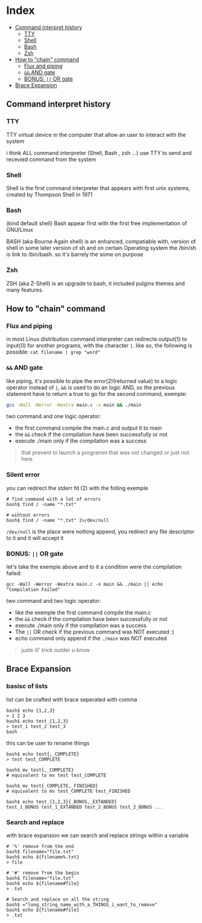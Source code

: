 # Index

- [Command interpret history](./README.md#command-interpret-history)
  - [TTY](./README.md#TTY)
  - [Shell](./README.md#Shell)
  - [Bash](./README.md#Bash)
  - [Zsh](./README.md#Zsh)
- [How to "chain" command](./README.md#how-to-"chain"-command)
  - [Flux and piping](./README.md#flux-and-piping)
  - [`&&` AND gate](./README.md#and-gate)
  - [BONUS: `||` OR gate](./README.md#bonus--or-gate)
- [Brace Expansion](./README.md#)

## Command interpret history

### TTY
TTY virtual device in the computer that allow an user to interact with the system

i think ALL command interpreter (Shell, Bash , zsh ...) use TTY to send and recevied command from the system

### Shell
Shell is the first command interpreter that appears with first unix systems, created by Thompson Shell in 1971

### Bash
(kind default shell)
Bash appear first with the first free implementation of GNU/Linux

BASH (aka Bourne Again shell) is an enhanced, compatiable with, version of shell
in some later version of sh and on certain Operating system the /bin/sh is link to /bin/bash.
so it's barrely the some on purpose

### Zsh
ZSH (aka Z-Shell) is an upgrade to bash, it included pulgins themes and many features.


## How to "chain" command

### Flux and piping
in most Linux distribution command interpreter can redirecte output(1) to input(0) for another programs, with the character `|`.
like so, the following is possible:
`cat filename | grep "word"`

### `&&` AND gate

like piping, it's possible to pipe the error(2)(returned value) to a logic
operator instead of `|`, `&&` is used to do an logic AND, so the previous
statement have to return a true to go for the second command, exemple:

```bash
gcc -Wall -Werror -Wextra main.c -o main && ./main
```

two command and one logic operator:

- the first command compile the main.c and output it to main
- the `&&` check if the compilation have been successfully or not
- execute ./main only if the compilation was a success
> that prevent to launch a programm that was not changed or just not here

### Silent error

you can redirect the stderr fd (2) with the folling exemple

```shell
# find command with a lot of errors
bash$ find / -name "*.txt"

# wihtout errors
bash$ find / -name "*.txt" 2>/dev/null
```

`/dev/null` is the place were nothing append, you redirect any file descriptor
to it and it will accept it

### BONUS: `||` OR gate

let's take the exemple above and to it a condition were the compilation failed:

```shell
gcc -Wall -Werror -Wextra main.c -o main && ./main || echo "Compilation Failed"
```

two command and two logic operator:

- like the exemple the first command compile the main.c
- the `&&` check if the compilation have been successfully or not
- execute ./main only if the compilation was a success
- The `||` OR check if the previous command was NOT executed :)
- echo command only append if the `./main` was NOT executed

> juste lil' trick outder u know

## Brace Expansion

### basisc of lists

list can be crafted with brace seperated with comma

```shell
bash$ echo {1,2,3}
> 1 2 3
bash$ echo test_{1,2,3}
> test_1 test_2 test_3
bash
```

this can be user to rename things

```shell
bash$ echo test{,_COMPLETE}
> test test_COMPLETE

bash$ mv test{,_COMPLETE}
# equivalent to mv test test_COMPLETE

bash$ mv test{_COMPLETE,_FINISHED}
# equivalent to mv test_COMPLETE test_FINISHED

bash$ echo test_{1,2,3}{_BONUS,_EXTANDED}
test_1_BONUS test_1_EXTANDED test_2_BONUS test_2_BONUS ...
```

### Search and replace

with brace expansion we can search and replace strings within a variable

```shell
# '%' remove from the end
bash$ filename="file.txt"
bash$ echo ${filename%.txt}
> file

# '#' remove from the begin
bash$ filename="file.txt"
bash$ echo ${filename#file}
> .txt

# Search and replace on all the string
bash$ ="long_string_name_with_a_THINGS_i_want_to_remove"
bash$ echo ${filename#file}
> .txt
```

